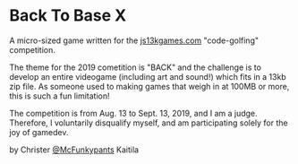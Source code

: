 # Back To Base X

A micro-sized game written for the [js13kgames.com](http://js13kgames.com) "code-golfing" competition.

The theme for the 2019 cometition is "BACK" and the challenge is to develop an entire videogame (including art and sound!) which fits in a 13kb zip file. As someone used to making games that weigh in at 100MB or more, this is such a fun limitation!

The competition is from Aug. 13 to Sept. 13, 2019, and I am a judge. Therefore, I voluntarily disqualify myself, and am participating solely for the joy of gamedev.

by Christer [@McFunkypants](https://twitter.com/mcfunkypants) Kaitila